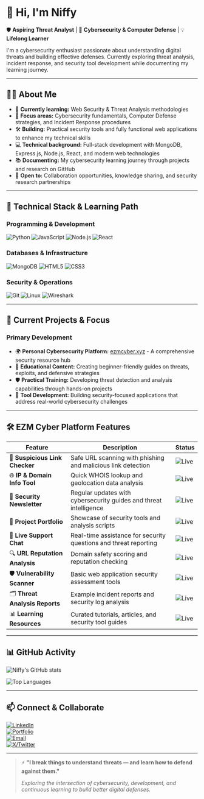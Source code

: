 # 👋 Hi, I'm Niffy

🛡️ **Aspiring Threat Analyst** | 🔐 **Cybersecurity & Computer Defense** | 💡 **Lifelong Learner**

I'm a cybersecurity enthusiast passionate about understanding digital threats and building effective defenses. Currently exploring threat analysis, incident response, and security tool development while documenting my learning journey.

---

## 👨‍💻 About Me

- 🌱 **Currently learning:** Web Security & Threat Analysis methodologies
- 🔐 **Focus areas:** Cybersecurity fundamentals, Computer Defense strategies, and Incident Response procedures
- 🛠️ **Building:** Practical security tools and fully functional web applications to enhance my technical skills
- 💻 **Technical background:** Full-stack development with MongoDB, Express.js, Node.js, React, and modern web technologies
- 📚 **Documenting:** My cybersecurity learning journey through projects and research on GitHub
- 🤝 **Open to:** Collaboration opportunities, knowledge sharing, and security research partnerships

---

## 🧰 Technical Stack & Learning Path

### Programming & Development
![Python](https://img.shields.io/badge/Python-3776AB?style=for-the-badge&logo=python&logoColor=white)
![JavaScript](https://img.shields.io/badge/JavaScript-F7DF1E?style=for-the-badge&logo=javascript&logoColor=black)
![Node.js](https://img.shields.io/badge/Node.js-339933?style=for-the-badge&logo=node.js&logoColor=white)
![React](https://img.shields.io/badge/React-61DAFB?style=for-the-badge&logo=react&logoColor=black)

### Databases & Infrastructure
![MongoDB](https://img.shields.io/badge/MongoDB-47A248?style=for-the-badge&logo=mongodb&logoColor=white)
![HTML5](https://img.shields.io/badge/HTML5-E34F26?style=for-the-badge&logo=html5&logoColor=white)
![CSS3](https://img.shields.io/badge/CSS3-1572B6?style=for-the-badge&logo=css3&logoColor=white)

### Security & Operations
![Git](https://img.shields.io/badge/Git-F05032?style=for-the-badge&logo=git&logoColor=white)
![Linux](https://img.shields.io/badge/Linux-FCC624?style=for-the-badge&logo=linux&logoColor=black)
![Wireshark](https://img.shields.io/badge/Wireshark-1A1A1A?style=for-the-badge&logo=wireshark&logoColor=blue)

---

## 🚀 Current Projects & Focus

### Primary Development
- 🌍 **Personal Cybersecurity Platform:** [ezmcyber.xyz](https://ezmcyber.xyz) - A comprehensive security resource hub
- 📝 **Educational Content:** Creating beginner-friendly guides on threats, exploits, and defensive strategies
- 🛡️ **Practical Training:** Developing threat detection and analysis capabilities through hands-on projects
- 🔨 **Tool Development:** Building security-focused applications that address real-world cybersecurity challenges

---

## 🛠️ EZM Cyber Platform Features

| Feature | Description | Status |
|---------|-------------|--------|
| 🔗 **Suspicious Link Checker** | Safe URL scanning with phishing and malicious link detection | ![Live](https://img.shields.io/badge/status-live-brightgreen) |
| 🌐 **IP & Domain Info Tool** | Quick WHOIS lookup and geolocation data analysis | ![Live](https://img.shields.io/badge/status-live-brightgreen) |
| 📰 **Security Newsletter** | Regular updates with cybersecurity guides and threat intelligence | ![Live](https://img.shields.io/badge/status-live-brightgreen) |
| 📂 **Project Portfolio** | Showcase of security tools and analysis scripts | ![Live](https://img.shields.io/badge/status-live-brightgreen) |
| 💬 **Live Support Chat** | Real-time assistance for security questions and threat reporting | ![Live](https://img.shields.io/badge/status-live-brightgreen) |
| 🔍 **URL Reputation Analysis** | Domain safety scoring and reputation checking | ![Live](https://img.shields.io/badge/status-live-brightgreen) |
| 🛡️ **Vulnerability Scanner** | Basic web application security assessment tools | ![Live](https://img.shields.io/badge/status-live-brightgreen) |
| 🗂️ **Threat Analysis Reports** | Example incident reports and security log analysis | ![Live](https://img.shields.io/badge/status-live-brightgreen) |
| 📊 **Learning Resources** | Curated tutorials, articles, and security tool guides | ![Live](https://img.shields.io/badge/status-live-brightgreen) |

---

## 📊 GitHub Activity

![Niffy's GitHub stats](https://github-readme-stats.vercel.app/api?username=inboxBodyguard&show_icons=true&theme=radical)

![Top Languages](https://github-readme-stats.vercel.app/api/top-langs/?username=inboxBodyguard&layout=compact&theme=radical)

---

## 📫 Connect & Collaborate

[![LinkedIn](https://img.shields.io/badge/LinkedIn-0A66C2?style=for-the-badge&logo=linkedin&logoColor=white)](https://www.linkedin.com/in/ethan89072)  
[![Portfolio](https://img.shields.io/badge/Portfolio-00AEEF?style=for-the-badge&logo=ko-fi&logoColor=white)](https://ezmcyber.xyz)  
[![Email](https://img.shields.io/badge/Email-FF6F61?style=for-the-badge&logo=gmail&logoColor=white)](mailto:contact@ezmcyber.xyz)  
[![X/Twitter](https://img.shields.io/badge/X-1DA1F2?style=for-the-badge&logo=twitter&logoColor=white)](https://x.com/ezmcyberhq?s=21)

---

> ⚡ **"I break things to understand threats — and learn how to defend against them."**
>
> *Exploring the intersection of cybersecurity, development, and continuous learning to build better digital defenses.*